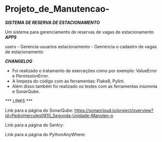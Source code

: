 # Projeto_de_Manutencao-
***SISTEMA DE RESERVA DE ESTACIONAMENTO***

Um sistema para gerenciamento de reservas de vagas de estacionamento
***APPS***

users - Gerencia usuarios
estacionamento - Genrencia o cadastro de vagas de estacionamento

***CHANGELOG***

- Foi realizado o tratamento de exerceções como por exemplo: ValueError e PermissionError.
- A limpeza do código com as ferramentas: Flake8, Pylint.
- Além disso também foi realizado os testes com as ferramentas insomnia e SonarQube.

*** LINKS ***

Link para a página do SonarQube:
https://sonarcloud.io/project/overview?id=PedroHercules0810_Segunda-Unidade-Manuten-o

Link para a página do Sentry:


Link para a página do PythonAnyWhere:

